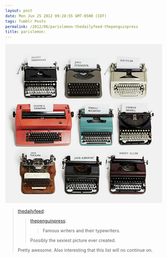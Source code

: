 ```yaml
---
layout: post
date: Mon Jun 25 2012 09:28:55 GMT-0500 (CDT)
tags: Tumblr Posts
permalink: /2012/06/parislemon-thedailyfeed-thepenguinpress
title: parislemon:
---
```


![](/public/assets/tumblr/tumblr_m60rsaYBQR1r5l2jyo1_500.jpg)

> [thedailyfeed](http://blog.thedaily.com/post/25669243349/thepenguinpress-famous-writers-and-their):
> 
> > [thepenguinpress](http://thepenguinpress.tumblr.com/post/25645108316):
> > 
> > > Famous writers and their typewriters.
> > 
> > Possibly the sexiest picture ever created.
> 
> Pretty awesome. Also interesting that this list will no continue on.
